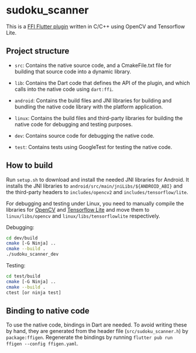 # sudoku_scanner

This is a [FFI Flutter plugin](https://docs.flutter.dev/platform-integration/android/c-interop) written in C/C++ using OpenCV and Tensorflow Lite.

## Project structure

* `src`: Contains the native source code, and a CmakeFile.txt file for building
  that source code into a dynamic library.

* `lib`: Contains the Dart code that defines the API of the plugin, and which
  calls into the native code using `dart:ffi`.

* `android`: Contains the build files and JNI libraries for building and bundling the native code library with the platform application.

* `linux`: Contains the build files and third-party libraries for building the native code for debugging and testing purposes.

* `dev`: Contains source code for debugging the native code.

* `test`: Contains tests using GoogleTest for testing the native code.

## How to build

Run `setup.sh` to download and install the needed JNI libraries for Android. It installs the JNI libraries to `android/src/main/jniLibs/${ANDROID_ABI}` and the third-party headers to `includes/opencv2` and `includes/tensorflow/lite`.

For debugging and testing under Linux, you need to manually compile the libraries for [OpenCV](https://docs.opencv.org/4.x/d7/d9f/tutorial_linux_install.html) and [Tensorflow Lite](https://www.tensorflow.org/lite/guide/build_cmake#build_tensorflow_lite_c_library) and move them to `linux/libs/opencv` and `linux/libs/tensorflowlite` respectively.

Debugging:
``` bash
cd dev/build
cmake [-G Ninja] ..
cmake --build .
./sudoku_scanner_dev
```

Testing:
``` bash
cd test/build
cmake [-G Ninja] ..
cmake --build .
ctest [or ninja test]
```

## Binding to native code

To use the native code, bindings in Dart are needed. To avoid writing these by hand, they are generated from the header file (`src/sudoku_scanner.h`) by `package:ffigen`. Regenerate the bindings by running `flutter pub run ffigen --config ffigen.yaml`.
